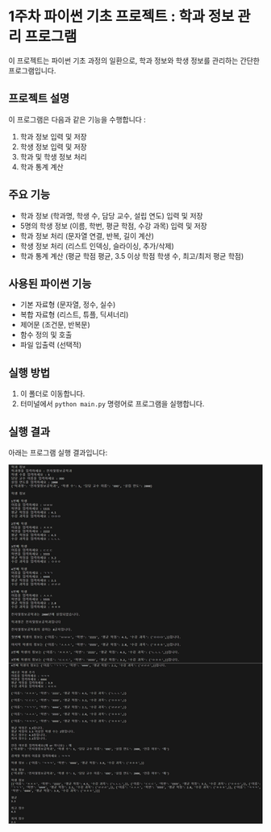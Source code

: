# 1주차 파이썬 기초 프로젝트 : 학과 정보 관리 프로그램
이 프로젝트는 파이썬 기초 과정의 일환으로, 학과 정보와 학생 정보를 관리하는 간단한 프로그램입니다.

## 프로젝트 설명
이 프로그램은 다음과 같은 기능을 수행합니다 :
1. 학과 정보 입력 및 저장
2. 학생 정보 입력 및 저장
3. 학과 및 학생 정보 처리
4. 학과 통계 계산

## 주요 기능
- 학과 정보 (학과명, 학생 수, 담당 교수, 설립 연도) 입력 및 저장
- 5명의 학생 정보 (이름, 학번, 평균 학점, 수강 과목) 입력 및 저장
- 학과 정보 처리 (문자열 연결, 반복, 길이 계산)
- 학생 정보 처리 (리스트 인덱싱, 슬라이싱, 추가/삭제)
- 학과 통계 계산 (평균 학점 평균, 3.5 이상 학점 학생 수, 최고/최저 평균 학점)

## 사용된 파이썬 기능
- 기본 자료형 (문자열, 정수, 실수)
- 복합 자료형 (리스트, 튜플, 딕셔너리)
- 제어문 (조건문, 반복문)
- 함수 정의 및 호출
- 파일 입출력 (선택적)

## 실행 방법
1. 이 폴더로 이동합니다.
2. 터미널에서 `python main.py` 명령어로 프로그램을 실행합니다.

## 실행 결과
아래는 프로그램 실행 결과입니다:

![프로그램 실행 결과](./program_result.png)
